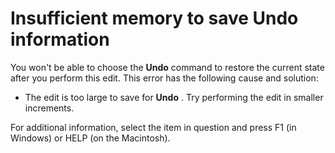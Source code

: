 
# Insufficient memory to save Undo information

You won't be able to choose the  **Undo** command to restore the current state after you perform this edit. This error has the following cause and solution:



- The edit is too large to save for  **Undo** . Try performing the edit in smaller increments.
    

For additional information, select the item in question and press F1 (in Windows) or HELP (on the Macintosh).

